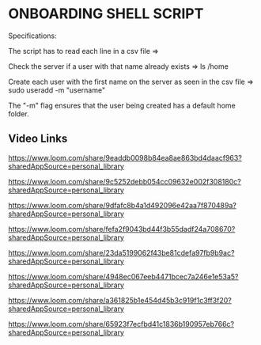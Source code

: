 # ONBOARDING SHELL SCRIPT
Specifications:

The script has to read each line in a csv file => 

Check the server if a user with that name already exists => ls /home

Create each user with the first name on the server as seen in the csv file => sudo useradd -m "username"

The "-m" flag ensures that the user being created has a default home folder.

## Video Links

https://www.loom.com/share/9eaddb0098b84ea8ae863bd4daacf963?sharedAppSource=personal_library

https://www.loom.com/share/9c5252debb054cc09632e002f308180c?sharedAppSource=personal_library

https://www.loom.com/share/9dfafc8b4a1d492096e42aa7f870489a?sharedAppSource=personal_library

https://www.loom.com/share/fefa2f9043bd44f3b55dadf24a708670?sharedAppSource=personal_library

https://www.loom.com/share/23da5199062f43be81cdefa97fb9b9ac?sharedAppSource=personal_library

https://www.loom.com/share/4948ec067eeb4471bcec7a246e1e53a5?sharedAppSource=personal_library

https://www.loom.com/share/a361825b1e454d45b3c919f1c3ff3f20?sharedAppSource=personal_library

https://www.loom.com/share/65923f7ecfbd41c1836b190957eb766c?sharedAppSource=personal_library
